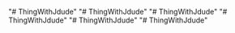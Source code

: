 "# ThingWithJdude" 
"# ThingWithJdude" 
"# ThingWithJdude" 
"# ThingWithJdude" 
"# ThingWithJdude" 
"# ThingWithJdude" 
